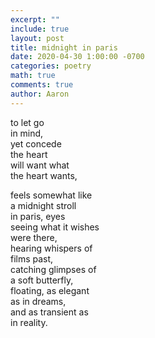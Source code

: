 ```yaml
---
excerpt: ""
include: true
layout: post
title: midnight in paris 
date: 2020-04-30 1:00:00 -0700
categories: poetry
math: true
comments: true
author: Aaron
---
```





to let go  
in mind,  
yet concede  
the heart  
will want what  
the heart wants,  

feels somewhat like  
a midnight stroll  
in paris, eyes  
seeing what it wishes  
were there,  
hearing whispers of  
films past,  
catching glimpses of  
a soft butterfly,  
floating, as elegant  
as in dreams,  
and as transient as  
in reality.

